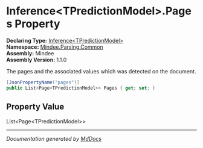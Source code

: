 ﻿<!--  
  <auto-generated>   
    The contents of this file were generated by a tool.  
    Changes to this file may be list if the file is regenerated  
  </auto-generated>   
-->

# Inference\<TPredictionModel\>.Pages Property

**Declaring Type:** [Inference\<TPredictionModel\>](../index.md)  
**Namespace:** [Mindee.Parsing.Common](../../index.md)  
**Assembly:** Mindee  
**Assembly Version:** 1.1.0

The pages and the associated values which was detected on the document.

```csharp
[JsonPropertyName("pages")]
public List<Page<TPredictionModel>> Pages { get; set; }
```

## Property Value

List\<Page\<TPredictionModel\>\>

___

*Documentation generated by [MdDocs](https://github.com/ap0llo/mddocs)*
